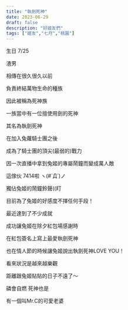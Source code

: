 ```yaml
---
title: "執劍死神"
date: 2023-06-29
draft: false
description: "好姬友們"
tags: ["姬友","七月","桃園"]
---
```


生日 7/25

渣男

相傳在很久很久以前

負責終結萬物生命的種族

因此被稱為死神族

一族當中有一位擅使用劍的死神

其名為執劍死神

在加入兔蘿騎士團之後

成為了騎士團的頂尖(最弱的)戰力

因一次直播中拿到兔姬的專屬鬧鐘而變成萬人敵

這傢伙 7414啦 ヽ(#`Д´)ノ

獨佔兔姬的鬧鐘鈴聲((盯

目前為了兔姬的好感度不擇任何手段！

最近達到了不少成就

成功讓兔姬在除夕紅包場感謝時

在紅包簽名上寫上最愛執劍死神

也在情人節的時候讓兔姬說出執劍死神LOVE YOU！

看來狀況是越來越樂觀

距離跟兔姬貼貼的日子不遠了～

磷會自燃 死神也是

有一個叫Mr.C的可愛老婆